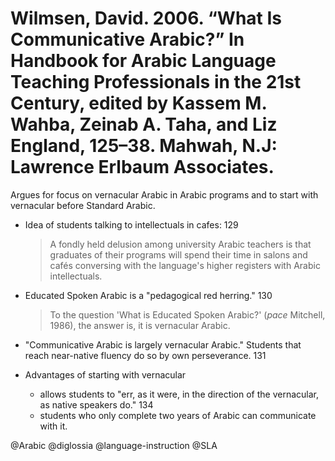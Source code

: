 # Wilmsen, David. 2006. “What Is Communicative Arabic?” In Handbook for Arabic Language Teaching Professionals in the 21st Century, edited by Kassem M. Wahba, Zeinab A. Taha, and Liz England, 125–38. Mahwah, N.J: Lawrence Erlbaum Associates.

Argues for focus on vernacular Arabic in Arabic programs and to start with vernacular before Standard Arabic.

- Idea of students talking to intellectuals in cafes: 129

  > A fondly held delusion among university Arabic teachers is that graduates of their programs will spend their time in salons and cafés conversing with the language's higher registers with Arabic intellectuals.

- Educated Spoken Arabic is a "pedagogical red herring." 130

  > To the question 'What is Educated Spoken Arabic?' (*pace* Mitchell, 1986), the answer is, it is vernacular Arabic.

- "Communicative Arabic is largely vernacular Arabic." Students that reach near-native fluency do so by own perseverance. 131

- Advantages of starting with vernacular
  - allows students to "err, as it were, in the direction of the vernacular, as native speakers do." 134
  - students who only complete two years of Arabic can communicate with it.

@Arabic
@diglossia
@language-instruction
@SLA
